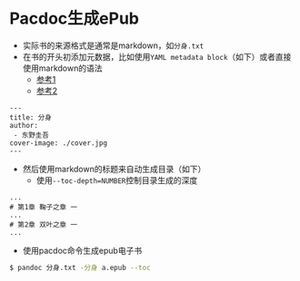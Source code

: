 # Pacdoc生成ePub

- 实际书的来源格式是通常是markdown，如`分身.txt`
- 在书的开头初添加元数据，比如使用`YAML metadata block`（如下）或者直接使用markdown的语法
  - [参考1](http://pandoc.org/MANUAL.html#creating-epubs-with-pandoc)
  - [参考2](http://pandoc.org/epub.html)

```
---
title: 分身
author:
 - 东野圭吾
cover-image: ./cover.jpg
---
```

- 然后使用markdown的标题来自动生成目录（如下）
  - 使用`--toc-depth=NUMBER`控制目录生成的深度

```
...
# 第1章 鞠子之章 一
...
# 第2章 双叶之章 一
...
```

- 使用pacdoc命令生成epub电子书

```sh
$ pandoc 分身.txt -分身 a.epub --toc
```